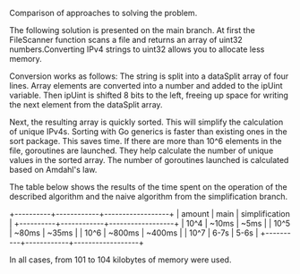 Comparison of approaches to solving the problem.

The following solution is presented on the main branch.
At first the FileScanner function scans a file and returns
an array of uint32 numbers.Converting IPv4 strings to uint32
allows you to allocate less memory.

Conversion works as follows:
The string is split into a dataSplit array of four lines.
Array elements are converted into a number and added to the
ipUint variable.
Then ipUint is shifted 8 bits to the left, freeing up space
for writing the next element from the dataSplit array.

Next, the resulting array is quickly sorted. This will
simplify the calculation of unique IPv4s. Sorting with Go
generics is faster than existing ones in the sort package.
This saves time. If there are more than 10^6 elements in the
file, goroutines are launched. They help calculate the
number of unique values in the sorted array. The number of
goroutines launched is calculated based on Amdahl's law.

The table below shows the results of the time spent on the
operation of the described algorithm and the naive algorithm
from the simplification branch.

+----------+------------+------------------+
| amount   |	main	| simplification   |
+----------+------------+------------------+
| 10^4     | ~10ms  	|    ~5ms 	       |
| 10^5     | ~80ms  	|   ~35ms 	       |
| 10^6     | ~800ms 	| ~400ms 	       |
|  10^7    |  6-7s      |  5-6s 	       |
+----------+------------+------------------+

In all cases, from 101 to 104 kilobytes of memory were used.
